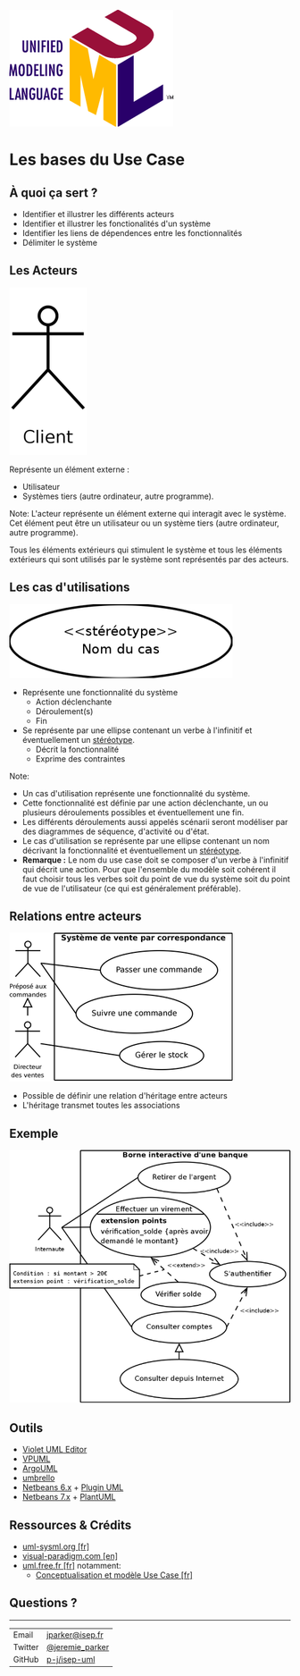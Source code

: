 ![git](images/UML_logo.gif "Unified Modeling Language")
# Les bases du Use Case



## À quoi ça sert ?
- Identifier et illustrer les différents acteurs
- Identifier et illustrer les fonctionalités d'un système
- Identifier les liens de dépendences entre les fonctionnalités
- Délimiter le système



## Les Acteurs
![acteur](images/acteur.png "Représentation d'un acteur")

Représente un élément externe : 

- Utilisateur
- Systèmes tiers (autre ordinateur, autre programme).

Note:
L'acteur représente un élément externe qui interagit avec le système. Cet élément peut être un utilisateur ou un système tiers (autre ordinateur, autre programme).

Tous les éléments extérieurs qui stimulent le système et tous les éléments extérieurs qui sont utilisés par le système sont représentés par des acteurs.



## Les cas d'utilisations
![use-case](images/use_case.png "Représentation d'un Use Case")

- Représente une fonctionnalité du système
  - Action déclenchante
  - Déroulement(s)
  - Fin
- Se représente par une ellipse contenant un verbe à l'infinitif et éventuellement un [stéréotype](http://www.visual-paradigm.com/product/vpuml/tutorials/extendusecasediagrambystereotype.jsp).
  - Décrit la fonctionnalité
  - Exprime des contraintes

Note:
- Un cas d'utilisation représente une fonctionnalité du système.
- Cette fonctionnalité est définie par une action déclenchante, un ou plusieurs déroulements possibles et éventuellement une fin.
- Les différents déroulements aussi appelés scénarii seront modéliser par des diagrammes de séquence, d'activité ou d'état.
- Le cas d'utilisation se représente par une ellipse contenant un nom décrivant la fonctionnalité et éventuellement un [stéréotype](http://www.visual-paradigm.com/product/vpuml/tutorials/extendusecasediagrambystereotype.jsp).
- **Remarque :** Le nom du use case doit se composer d'un verbe à l'infinitif qui décrit une action. Pour que l'ensemble du modèle soit cohérent il faut choisir tous les verbes soit du point de vue du système soit du point de vue de l'utilisateur (ce qui est généralement préférable).



## Relations entre acteurs
![relations-acteurs](images/relations_acteurs.png "Représentation d'une relation entre acteurs")

- Possible de définir une relation d'héritage entre acteurs
- L'héritage transmet toutes les associations



## Exemple
![exemple](images/exemple.png "Exemple")



## Outils
- [Violet UML Editor](http://alexdp.free.fr/violetumleditor/page.php)
- [VPUML](http://www.visual-paradigm.com/solution/freeumltool/)
- [ArgoUML](http://argouml.tigris.org/)
- [umbrello](http://umbrello.kde.org/)
- [Netbeans 6.x](http://www.netbeans.info/downloads/dev.php) + [Plugin UML](http://plugins.netbeans.org/plugin/1801/netbeans-uml)
- [Netbeans 7.x](https://netbeans.org/downloads/index.html) + [PlantUML](http://plugins.netbeans.org/plugin/49069/plantuml)



## Ressources & Crédits
- [uml-sysml.org [fr]](http://www.uml-sysml.org/diagrammes-uml-et-sysml/diagramme-uml/use-case-diagramme)
- [visual-paradigm.com [en]](http://www.visual-paradigm.com/product/vpuml/tutorials/extendusecasediagrambystereotype.jsp)
- [uml.free.fr [fr]](http://uml.free.fr/) notamment: 
  - [Conceptualisation et modèle Use Case [fr]](http://uml.free.fr/cours/p10.html#concept)



## Questions ?

---

|         |                                                       | 
| ------- | ----------------------------------------------------- | 
| Email   | [jparker@isep.fr](jparker@isep.fr)                    | 
| Twitter | [@jeremie_parker](https://twitter.com/jeremie_parker) | 
| GitHub  | [p-j/isep-uml](https://github.com/p-j/isep-uml)       | 